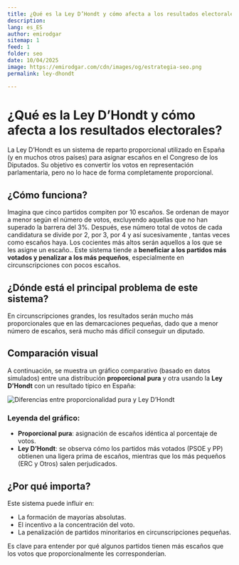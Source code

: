 ```yaml
---
title: ¿Qué es la Ley D’Hondt y cómo afecta a los resultados electorales?
description: 
lang: es_ES
author: emirodgar
sitemap: 1
feed: 1
folder: seo
date: 10/04/2025
image: https://emirodgar.com/cdn/images/og/estrategia-seo.png
permalink: ley-dhondt

---
```


# ¿Qué es la Ley D’Hondt y cómo afecta a los resultados electorales?

La Ley D’Hondt es un sistema de reparto proporcional utilizado en España (y en muchos otros países) para asignar escaños en el Congreso de los Diputados. Su objetivo es convertir los votos en representación parlamentaria, pero no lo hace de forma completamente proporcional.

## ¿Cómo funciona?

Imagina que cinco partidos compiten por 10 escaños. Se ordenan de mayor a menor según el número de votos, excluyendo aquellas que no han superado la barrera del 3%. Después, ese número total de votos de cada candidatura se divide por 2, por 3, por 4 y así sucesivamente , tantas veces como escaños haya. Los cocientes más altos serán aquellos a los que se les asigne un escaño.. Este sistema tiende a **beneficiar a los partidos más votados y penalizar a los más pequeños**, especialmente en circunscripciones con pocos escaños.

## ¿Dónde está el principal problema de este sistema?

En circunscripciones grandes, los resultados serán mucho más proporcionales que en las demarcaciones pequeñas, dado que a menor número de escaños, será mucho más difícil conseguir un diputado.


## Comparación visual

A continuación, se muestra un gráfico comparativo (basado en datos simulados) entre una distribución **proporcional pura** y otra usando la **Ley D’Hondt** con un resultado típico en España:

![Diferencias entre proporcionalidad pura y Ley D’Hondt](ley_dhondt_grafico.png)

### Leyenda del gráfico:

- **Proporcional pura**: asignación de escaños idéntica al porcentaje de votos.
- **Ley D’Hondt**: se observa cómo los partidos más votados (PSOE y PP) obtienen una ligera prima de escaños, mientras que los más pequeños (ERC y Otros) salen perjudicados.

## ¿Por qué importa?

Este sistema puede influir en:

- La formación de mayorías absolutas.
- El incentivo a la concentración del voto.
- La penalización de partidos minoritarios en circunscripciones pequeñas.

Es clave para entender por qué algunos partidos tienen más escaños que los votos que proporcionalmente les corresponderían.


